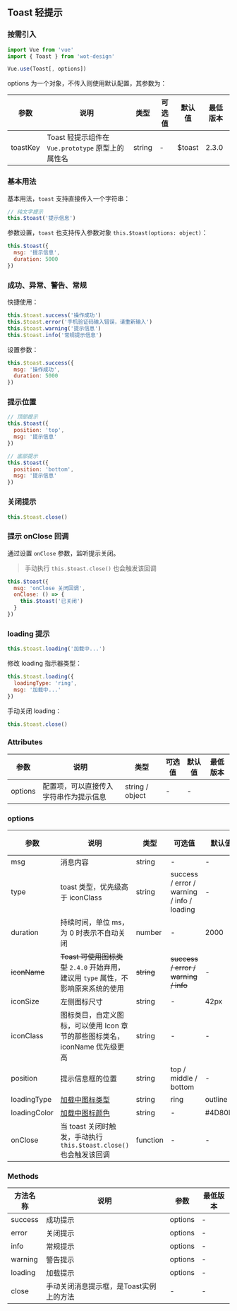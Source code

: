## Toast 轻提示

### 按需引入

```javascript
import Vue from 'vue'
import { Toast } from 'wot-design'

Vue.use(Toast[, options])
```

options 为一个对象，不传入则使用默认配置，其参数为：

| 参数 | 说明 | 类型 | 可选值 | 默认值 | 最低版本 |
|-----|------|-----|-------|-------|---------|
| toastKey | Toast 轻提示组件在 `Vue.prototype` 原型上的属性名 | string | - | $toast | 2.3.0 |

### 基本用法

基本用法，`toast` 支持直接传入一个字符串：

```javascript
// 纯文字提示
this.$toast('提示信息')
```

参数设置，`toast` 也支持传入参数对象 `this.$toast(options: object)`：

```javascript
this.$toast({
  msg: '提示信息',
  duration: 5000
})
```

### 成功、异常、警告、常规

快捷使用：

```javascript
this.$toast.success('操作成功')
this.$toast.error('手机验证码输入错误，请重新输入')
this.$toast.warning('提示信息')
this.$toast.info('常规提示信息')
```

设置参数：

```javascript
this.$toast.success({
  msg: '操作成功',
  duration: 5000
})
```

### 提示位置

```javascript
// 顶部提示
this.$toast({
  position: 'top',
  msg: '提示信息'
})

// 底部提示
this.$toast({
  position: 'bottom',
  msg: '提示信息'
})
```

### 关闭提示

```javascript
this.$toast.close()
```

### 提示 onClose 回调

通过设置 `onClose` 参数，监听提示关闭。

> 手动执行 `this.$toast.close()` 也会触发该回调

```javascript
this.$toast({
  msg: 'onClose 关闭回调',
  onClose: () => {
    this.$toast('已关闭')
  }
})
```

### loading 提示

```javascript
this.$toast.loading('加载中...')
```

修改 loading 指示器类型：

```javascript
this.$toast.loading({
  loadingType: 'ring',
  msg: '加载中...'
})
```

手动关闭 loading：

```javascript
this.$toast.close()
```

### Attributes

| 参数 | 说明 | 类型 | 可选值 | 默认值 | 最低版本 |
|-----|-----|------|-------|-------|--------|
| options | 配置项，可以直接传入字符串作为提示信息 | string / object | - | - |

### options

| 参数 | 说明 | 类型 | 可选值 | 默认值 | 最低版本 |
|-----|------|-----|-------|-------|---------|
| msg | 消息内容 | string | - | - | - |
| type | toast 类型，优先级高于 iconClass | string | success / error / warning / info / loading | - | 2.4.0 |
| duration | 持续时间，单位 ms，为 0 时表示不自动关闭 | number | - | 2000 | - |
| ~~iconName~~ | ~~Toast 可使用图标类型~~ `2.4.0` 开始弃用，建议用 `type` 属性，不影响原来系统的使用 | ~~string~~ | ~~success / error / warning / info~~ | - | `2.4.0 开始弃用` |
| iconSize | 左侧图标尺寸 | string | - | 42px | - |
| iconClass | 图标类目，自定义图标，可以使用 Icon 章节的那些图标类名，iconName 优先级更高 | string | - | - | - |
| position | 提示信息框的位置 | string | top / middle / bottom  | - | - |
| loadingType | [加载中图标类型](/docs#/components/loading) | string | ring | outline | - |
| loadingColor | [加载中图标颜色](/docs#/components/loading) | string | - | #4D80F0 | - |
| onClose | 当 toast 关闭时触发，手动执行 `this.$toast.close()` 也会触发该回调 | function | - | - | 2.4.0 |

### Methods

| 方法名称 | 说明 | 参数 | 最低版本 |
|---------|-----|-----|---------|
| success | 成功提示 | options | - |
| error | 关闭提示 | options | - |
| info | 常规提示 | options | - |
| warning | 警告提示 | options | - |
| loading | 加载提示 | options | - |
| close | 手动关闭消息提示框，是Toast实例上的方法| - | - |
